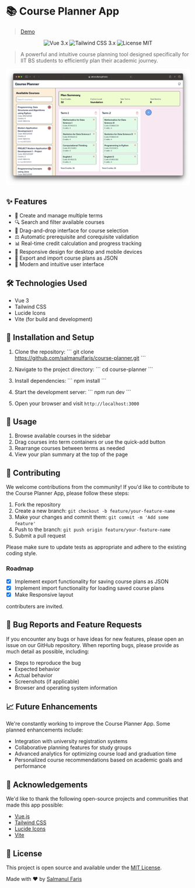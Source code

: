 # 📚 Course Planner App
> [Demo](https://salmanulfaris.github.io/course-planner)
<p align="center">
  <img src="https://img.shields.io/badge/vue-3.x-brightgreen.svg" alt="Vue 3.x">
  <img src="https://img.shields.io/badge/tailwindcss-3.x-blue.svg" alt="Tailwind CSS 3.x">
  <img src="https://img.shields.io/badge/license-MIT-green.svg" alt="License MIT">
</p>

> A powerful and intuitive course planning tool designed specifically for IIT BS students to efficiently plan their academic journey.

<p align="center">
  <img src="./screenshot.png" alt="Course Planner App Screenshot">
</p>

## ✨ Features

- 📅 Create and manage multiple terms
- 🔍 Search and filter available courses
- 🧩 Drag-and-drop interface for course selection
- ⚖️ Automatic prerequisite and corequisite validation
- 📊 Real-time credit calculation and progress tracking
- 📱 Responsive design for desktop and mobile devices
- 💾 Export and import course plans as JSON
- 🎨 Modern and intuitive user interface

## 🛠️ Technologies Used

- Vue 3
- Tailwind CSS
- Lucide Icons
- Vite (for build and development)

## 🚀 Installation and Setup

1. Clone the repository:
   \`\`\`
   git clone https://github.com/salmanulfaris/course-planner.git
   \`\`\`

2. Navigate to the project directory:
   \`\`\`
   cd course-planner
   \`\`\`

3. Install dependencies:
   \`\`\`
   npm install
   \`\`\`

4. Start the development server:
   \`\`\`
   npm run dev
   \`\`\`

5. Open your browser and visit `http://localhost:3000`

## 📖 Usage

1. Browse available courses in the sidebar
2. Drag courses into term containers or use the quick-add button
3. Rearrange courses between terms as needed
4. View your plan summary at the top of the page


## 🤝 Contributing

We welcome contributions from the community! If you'd like to contribute to the Course Planner App, please follow these steps:

1. Fork the repository
2. Create a new branch: `git checkout -b feature/your-feature-name`
3. Make your changes and commit them: `git commit -m 'Add some feature'`
4. Push to the branch: `git push origin feature/your-feature-name`
5. Submit a pull request

Please make sure to update tests as appropriate and adhere to the existing coding style.

### Roadmap

- [x] Implement export functionality for saving course plans as JSON
- [x] Implement import functionality for loading saved course plans
- [x] Make Responsive layout

contributers are invited.

## 🐛 Bug Reports and Feature Requests

If you encounter any bugs or have ideas for new features, please open an issue on our GitHub repository. When reporting bugs, please provide as much detail as possible, including:

- Steps to reproduce the bug
- Expected behavior
- Actual behavior
- Screenshots (if applicable)
- Browser and operating system information

## 📈 Future Enhancements

We're constantly working to improve the Course Planner App. Some planned enhancements include:

- Integration with university registration systems
- Collaborative planning features for study groups
- Advanced analytics for optimizing course load and graduation time
- Personalized course recommendations based on academic goals and performance

## 🙏 Acknowledgements

We'd like to thank the following open-source projects and communities that made this app possible:

- [Vue.js](https://vuejs.org/)
- [Tailwind CSS](https://tailwindcss.com/)
- [Lucide Icons](https://lucide.dev/)
- [Vite](https://vitejs.dev/)


## 📄 License

This project is open source and available under the [MIT License](LICENSE).


Made with ❤️ by [Salmanul Faris](https://github.com/salmanulfaris)

